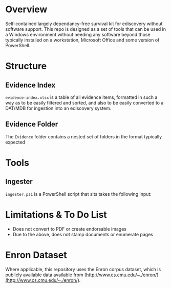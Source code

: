 # Overview
Self-contained largely dependancy-free survival kit for ediscovery without software support. This repo is designed as a set of tools that can be used in a Windows environment without needing any software beyond those typically installed on a workstation, Microsoft Office and some version of PowerShell.

# Structure

## Evidence Index
`evidence-index.xlsx` is a table of all evidence items, formatted in such a way as to be easily filtered and sorted, and also to be easily converted to a DAT/MDB for ingestion into an ediscovery system.

## Evidence Folder
The `Evidence` folder contains a nested set of folders in the format typically expected 

# Tools

## Ingester
`ingester.ps1` is a PowerShell script that sits takes the following input:


# Limitations & To Do List

- Does not convert to PDF or create endorsable images
- Due to the above, does not stamp documents or enumerate pages

# Enron Dataset

Where applicable, this repository uses the Enron corpus dataset, which is publicly available data available from [http://www.cs.cmu.edu/~./enron/](http://www.cs.cmu.edu/~./enron/).
